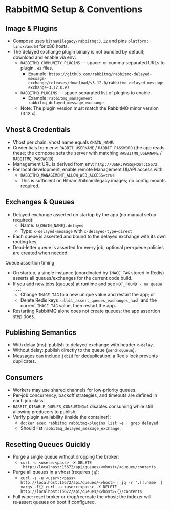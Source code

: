 # RabbitMQ Setup & Conventions

## Image & Plugins

- Compose uses `bitnamilegacy/rabbitmq:3.12` and pins `platform: linux/amd64` for x86 hosts.
- The delayed exchange plugin binary is not bundled by default; download and enable via env:
  - `RABBITMQ_COMMUNITY_PLUGINS` — space‑ or comma‑separated URLs to plugin `.ez` files.
    - Example: `https://github.com/rabbitmq/rabbitmq-delayed-message-exchange/releases/download/v3.12.0/rabbitmq_delayed_message_exchange-3.12.0.ez`
  - `RABBITMQ_PLUGINS` — space‑separated list of plugins to enable.
    - Example: `rabbitmq_management rabbitmq_delayed_message_exchange`
  - Note: The plugin version must match the RabbitMQ minor version (3.12.x).

## Vhost & Credentials

- Vhost per chain: vhost name equals `CHAIN_NAME`.
- Credentials from env: `RABBIT_USERNAME` / `RABBIT_PASSWORD` (the app reads these; the compose sets the server with matching `RABBITMQ_USERNAME` / `RABBITMQ_PASSWORD`).
- Management URL is derived from env: `http://USER:PASS@HOST:15672`.
- For local development, enable remote Management UI/API access with:
  - `RABBITMQ_MANAGEMENT_ALLOW_WEB_ACCESS=true`
  - This is sufficient on Bitnami/bitnamilegacy images; no config mounts required.

## Exchanges & Queues

- Delayed exchange asserted on startup by the app (no manual setup required):
  - Name: `${CHAIN_NAME}.delayed`
  - Type: `x-delayed-message` with `x-delayed-type=direct`
- Each queue is asserted and bound to the delayed exchange with its own routing key.
- Dead‑letter queue is asserted for every job; optional per‑queue policies are created when needed.

Queue assertion timing
- On startup, a single instance (coordinated by `IMAGE_TAG` stored in Redis) asserts all queues/exchanges for the current code build.
- If you add new jobs (queues) at runtime and see `NOT_FOUND - no queue ...`:
  - Change `IMAGE_TAG` to a new unique value and restart the app; or
  - Delete Redis keys `rabbit_assert_queues_exchanges_hash` and the current `IMAGE_TAG` value, then restart the app.
- Restarting RabbitMQ alone does not create queues; the app assertion step does.

## Publishing Semantics

- With delay (ms): publish to delayed exchange with header `x-delay`.
- Without delay: publish directly to the queue (`sendToQueue`).
- Messages can include `jobId` for deduplication; a Redis lock prevents duplicates.

## Consumers

- Workers may use shared channels for low‑priority queues.
- Per‑job concurrency, backoff strategies, and timeouts are defined in each job class.
- `RABBIT_DISABLE_QUEUES_CONSUMING=1` disables consuming while still allowing producers to publish.
- Verify plugin availability (inside the container):
  - `docker exec rabbitmq rabbitmq-plugins list -e | grep delayed`
  - Should list `rabbitmq_delayed_message_exchange`.

## Resetting Queues Quickly

- Purge a single queue without dropping the broker:
  - `curl -u <user>:<pass> -X DELETE 'http://localhost:15672/api/queues/<vhost>/<queue>/contents'`
- Purge all queues in a vhost (requires `jq`):
  - `curl -s -u <user>:<pass> http://localhost:15672/api/queues/<vhost> | jq -r '.[].name' | xargs -I{} curl -u <user>:<pass> -X DELETE http://localhost:15672/api/queues/<vhost>/{}/contents`
- Full wipe: reset broker or drop/recreate the vhost; the indexer will re‑assert queues on boot if configured.
